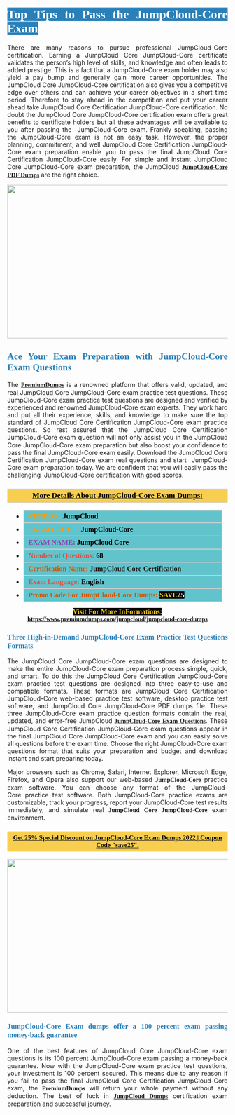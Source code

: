 <h1 style="text-align: justify;"><span style="color:#ffffff;"><span style="font-family:Georgia,serif;"><strong><span style="background-color:#2980b9;">Top Tips to Pass the JumpCloud-Core Exam</span></strong></span></span></h1>

<p style="text-align: justify;">There are many reasons to pursue professional JumpCloud-Core certification. Earning a JumpCloud Core JumpCloud-Core certificate validates the person’s high level of skills, and knowledge and often leads to added prestige. This is a fact that a JumpCloud-Core exam holder may also yield a pay bump and generally gain more career opportunities. The JumpCloud Core JumpCloud-Core certification also gives you a competitive edge over others and can achieve your career objectives in a short time period. Therefore to stay ahead in the competition and put your career ahead take JumpCloud Core Certification JumpCloud-Core certification. No doubt the JumpCloud Core JumpCloud-Core certification exam offers great benefits to certificate holders but all these advantages will be available to you after passing the  JumpCloud-Core exam. Frankly speaking, passing the JumpCloud-Core exam is not an easy task. However, the proper planning, commitment, and well JumpCloud Core Certification JumpCloud-Core exam preparation enable you to pass the final JumpCloud Core Certification JumpCloud-Core easily. For simple and instant JumpCloud Core JumpCloud-Core exam preparation, the JumpCloud <span style="font-family:Georgia,serif;"><strong><a href="https://www.premiumdumps.com/jumpcloud/jumpcloud-core-dumps">JumpCloud-Core PDF Dumps</a></strong></span> are the right choice.</p>

<p style="text-align: center;"><a href="https://www.premiumdumps.com/jumpcloud/jumpcloud-core-dumps"><img alt="" src="https://i.imgur.com/VJaqCPg.jpeg" style="width: 700px; height: 350px;" /></a></p>

<h2 style="text-align: justify;"><span style="color:#2980b9;"><span style="font-family:Georgia,serif;"><strong>Ace Your Exam Preparation with JumpCloud-Core Exam Questions</strong></span></span></h2>

<p style="text-align: justify;">The <a href="https://www.premiumdumps.com/"><span style="font-size:14px;"><span style="font-family:Georgia,serif;"><strong>PremiumDumps</strong></span></span></a> is a renowned platform that offers valid, updated, and real JumpCloud Core JumpCloud-Core exam practice test questions. These JumpCloud-Core exam practice test questions are designed and verified by experienced and renowned JumpCloud-Core exam experts. They work hard and put all their experience, skills, and knowledge to make sure the top standard of JumpCloud Core Certification JumpCloud-Core exam practice questions. So rest assured that the JumpCloud Core Certification JumpCloud-Core <span style="font-size:11.0pt"><span style="line-height:115%"><span calibri="" style="font-family:">exam question</span></span></span> will not only assist you in the JumpCloud Core JumpCloud-Core exam preparation but also boost your confidence to pass the final JumpCloud-Core exam easily. Download the JumpCloud Core Certification JumpCloud-Core exam real questions and start  JumpCloud-Core exam preparation today. We are confident that you will easily pass the challenging  JumpCloud-Core certification with good scores.</p>

<h3 style="background: #f7ce50; border: 1px solid rgb(204, 204, 204); padding: 5px 10px; text-align: center;"><span style="font-family:Georgia,serif;"><u><u><span style="color:#000000;"><span style="font-size:11pt"><span style="line-height:normal"><b><span style="font-size:13.0pt"><span cambria="">More Details About JumpCloud-Core Exam Dumps:</span></span></b></span></span></span></u></u></span></h3>

<ul>
	<li style="margin:0cm 10pt">
	<div style="background:#61c4cd; border: 1px solid rgb(204, 204, 204); padding: 5px 10px; text-align: justify;"><span style="font-family:Georgia,serif;"><span style="font-size:11pt"><span style="line-height:normal"><b><span style="font-size:12.0pt"><span new="" roman="" times=""><span style="color:#f39c12;">VENDOR:</span> <span style="color:#000000;">JumpCloud</span></span></span></b></span></span></span></div>
	</li>
	<li style="margin:0cm 10pt">
	<div style="background: #61c4cd; border: 1px solid rgb(204, 204, 204); padding: 5px 10px; text-align: justify;"><span style="font-family:Georgia,serif;"><span style="font-size:11pt"><span style="line-height:normal"><b><span style="font-size:12.0pt"><span new="" roman="" times=""><span style="color:#f39c12;">EXAM CCODE:</span> <span style="color:#000000;">JumpCloud-Core</span></span></span></b></span></span></span></div>
	</li>
	<li style="margin:0cm 10pt">
	<div style="background: #61c4cd; border: 1px solid rgb(204, 204, 204); padding: 5px 10px; text-align: justify;"><span style="font-family:Georgia,serif;"><span style="font-size:11pt"><span style="line-height:normal"><b><span style="font-size:12.0pt"><span new="" roman="" times=""><span style="color:#8e44ad;">EXAM NAME:</span> <span style="color:#000000;">JumpCloud Core</span></span></span></b></span></span></span></div>
	</li>
	<li style="margin:0cm 10pt">
	<div style="background: #61c4cd; border: 1px solid rgb(204, 204, 204); padding: 5px 10px;"><span style="font-family:Georgia,serif;"><span style="font-size:11pt"><span style="line-height:normal"><b><span style="font-size:12.0pt"><span new="" roman="" times=""><span style="color:#e74c3c;">Number of Questions:</span><span style="color:#000000;"><span style="color:#f1c40f;"> </span>68</span></span></span></b></span></span></span></div>
	</li>
	<li style="margin:0cm 10pt">
	<div style="background: #61c4cd; border: 1px solid rgb(204, 204, 204); padding: 5px 10px; text-align: justify;"><span style="font-family:Georgia,serif;"><span style="font-size:11pt"><span style="line-height:normal"><b><span style="font-size:12.0pt"><span new="" roman="" times=""><span style="color:#d35400;">Certification Name:</span> JumpCloud Core Certification</span></span></b></span></span></span></div>
	</li>
	<li style="margin:0cm 10pt">
	<div style="background: #61c4cd; border: 1px solid rgb(204, 204, 204); padding: 5px 10px; text-align: justify;"><span style="font-family:Georgia,serif;"><span style="font-size:11pt"><span style="line-height:normal"><b><span style="font-size:12.0pt"><span new="" roman="" times=""><span style="color:#e74c3c;">Exam Language:</span> <span style="color:#000000;">English</span></span></span></b></span></span></span></div>
	</li>
	<li style="margin:0cm 10pt">
	<div style="background: #61c4cd; border: 1px solid rgb(204, 204, 204); padding: 5px 10px;"><span style="font-family:Georgia,serif;"><span style="font-size:11pt"><span style="line-height:normal"><b><span style="font-size:12.0pt"><span new="" roman="" times=""><span style="color:#d35400;">Promo Code For JumpCloud-Core Dumps:</span><span style="color:#f1c40f;"> <span style="background-color:#000000;">SAVE</span></span><span style="color:#ffffff;"><span style="background-color:#000000;">25</span></span></span></span></b></span></span></span></div>
	</li>
</ul>

<p style="text-align: center;"><span style="font-family:Georgia,serif;"><strong><span style="font-size:16px;"><span style="color:#f1c40f;"><span style="background-color:#000000;">Visit For More InFormations:</span></span></span> <a href="https://www.premiumdumps.com/jumpcloud/jumpcloud-core-dumps">https://www.premiumdumps.com/jumpcloud/jumpcloud-core-dumps</a></strong></span></p>

<h3 style="text-align: justify;"><span style="color:#2980b9;"><span style="font-family:Georgia,serif;"><strong><strong><strong>Three High-in-Demand JumpCloud-Core Exam Practice Test Questions Formats</strong></strong></strong></span></span></h3>

<p style="text-align: justify;">The JumpCloud Core JumpCloud-Core exam questions are designed to make the entire JumpCloud-Core exam preparation process simple, quick, and smart. To do this the JumpCloud Core Certification JumpCloud-Core exam practice test questions are designed into three easy-to-use and compatible formats. These formats are JumpCloud Core Certification JumpCloud-Core web-based practice test software, desktop practice test software, and JumpCloud Core JumpCloud-Core PDF dumps file. These three JumpCloud-Core exam practice question formats contain the real, updated, and error-free JumpCloud <span style="font-family:Georgia,serif;"><strong><a href="https://www.premiumdumps.com/jumpcloud/jumpcloud-core-dumps">JumpCloud-Core Exam Questions</a></strong></span>. These JumpCloud Core Certification JumpCloud-Core exam questions appear in the final JumpCloud Core JumpCloud-Core exam and you can easily solve all questions before the exam time. Choose the right JumpCloud-Core exam questions format that suits your preparation and budget and download instant and start preparing today.</p>

<p style="text-align: justify;">Major browsers such as Chrome, Safari, Internet Explorer, Microsoft Edge, Firefox, and Opera also support our web-based <span style="font-family:Georgia,serif;"><strong> JumpCloud-Core</strong></span> practice exam software. You can choose any format of the JumpCloud-Core practice test software. Both JumpCloud-Core practice exams are customizable, track your progress, report your JumpCloud-Core test results immediately, and simulate real <span style="font-family:Georgia,serif;"><strong>JumpCloud Core JumpCloud-Core</strong></span> exam environment.</p>

<h3 style="background: rgb(247, 206, 80); border: 1px solid rgb(204, 204, 204); padding: 5px 10px; text-align: center;"><span style="font-family:Georgia,serif;"><u><span style="color:#000000;"><span style="font-size:11pt;"><span style="line-height:normal;"><b><span cambria="">Get 25% Special Discount on JumpCloud-Core Exam Dumps 2022 | Coupon Code "save25".</span></b></span></span></span></u></span></h3>

<p style="text-align: center;"><strong><a href="https://www.premiumdumps.com/jumpcloud/jumpcloud-core-dumps"><img alt="" src="https://i.imgur.com/F18GQwv.jpeg" style="width: 700px; height: 350px;" /></a></strong></p>

<h3 style="text-align: justify;"><span style="color:#2980b9;"><span style="font-family:Georgia,serif;"><strong><strong><strong>JumpCloud-Core Exam dumps offer a 100 percent exam passing money-back guarantee</strong></strong></strong></span></span></h3>

<p style="text-align: justify;">One of the best features of JumpCloud Core JumpCloud-Core exam questions is its 100 percent JumpCloud-Core exam passing a money-back guarantee. Now with the JumpCloud-Core exam practice test questions, your investment is 100 percent secured. This means due to any reason if you fail to pass the final JumpCloud Core Certification JumpCloud-Core exam, the <span style="font-size:14px;"><span style="font-family:Georgia,serif;"><strong>PremiumDumps</strong></span></span> will return your whole payment without any deduction. The best of luck in <a href="https://www.premiumdumps.com/jumpcloud-exam-dumps"><span style="font-family:Georgia,serif;"><strong>JumpCloud Dumps</strong></span></a> certification exam preparation and successful journey.</p>
